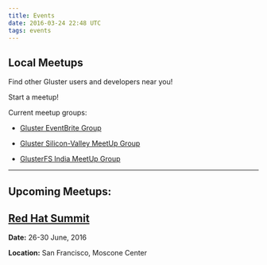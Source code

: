 ```yaml
---
title: Events
date: 2016-03-24 22:48 UTC
tags: events
---
```

Local Meetups
------------
Find other Gluster users and developers near you!


Start a meetup! 

Current meetup groups: 



* [Gluster EventBrite Group](http://gluster.eventbrite.com/)


* [Gluster Silicon-Valley MeetUp Group](http://www.meetup.com/GlusterFS-Silicon-Valley/)


* [GlusterFS India MeetUp Group](http://www.meetup.com/glusterfs-India/)

---------


Upcoming Meetups:
------------

[Red Hat Summit](http://www.redhat.com/summit/)
-------------
<b>Date:</b> 26-30 June, 2016

<b>Location:</b> San Francisco, Moscone Center 

